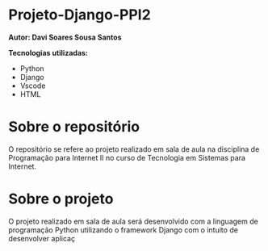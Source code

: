 # Projeto-Django-PPI2
**Autor: Davi Soares Sousa Santos**

**Tecnologias utilizadas:**
- Python
- Django
- Vscode
- HTML

# Sobre o repositório
O repositório se refere ao projeto realizado em sala de aula na disciplina de Programação para Internet II no curso de Tecnologia em Sistemas para Internet.

# Sobre o projeto
O projeto realizado em sala de aula será desenvolvido com a linguagem de programação Python utilizando o framework Django com o intuito de desenvolver aplicaç
